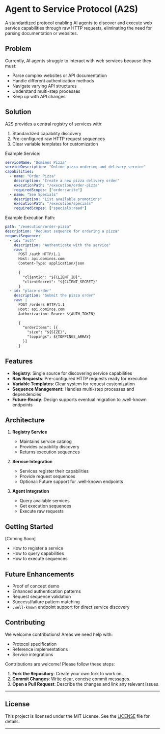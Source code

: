 # Agent to Service Protocol (A2S)

A standardized protocol enabling AI agents to discover and execute web service capabilities through raw HTTP requests, eliminating the need for parsing documentation or websites.

## Problem

Currently, AI agents struggle to interact with web services because they must:
- Parse complex websites or API documentation
- Handle different authentication methods
- Navigate varying API structures
- Understand multi-step processes
- Keep up with API changes

## Solution

A2S provides a central registry of services with:
1. Standardized capability discovery
2. Pre-configured raw HTTP request sequences
3. Clear variable templates for customization

Example Service:
```yaml
serviceName: "Dominos Pizza"
serviceDescription: "Online pizza ordering and delivery service"
capabilities:
  - name: "Order Pizza"
    description: "Create a new pizza delivery order"
    executionPath: "/execution/order-pizza"
    requiredScopes: ["order:write"]
  - name: "See Specials"
    description: "List available promotions"
    executionPath: "/execution/specials"
    requiredScopes: ["specials:read"]
```

Example Execution Path:
```yaml
path: "/execution/order-pizza"
description: "Request sequence for ordering a pizza"
requestSequence:
  - id: "auth"
    description: "Authenticate with the service"
    raw: |
      POST /auth HTTP/1.1
      Host: api.dominos.com
      Content-Type: application/json
      
      {
        "clientId": "${CLIENT_ID}",
        "clientSecret": "${CLIENT_SECRET}"
      }
  - id: "place-order"
    description: "Submit the pizza order" 
    raw: |
      POST /orders HTTP/1.1
      Host: api.dominos.com
      Authorization: Bearer ${AUTH_TOKEN}
      
      {
        "orderItems": [{
          "size": "${SIZE}",
          "toppings": ${TOPPINGS_ARRAY}
        }]
      }
```

## Features

- **Registry**: Single source for discovering service capabilities
- **Raw Requests**: Pre-configured HTTP requests ready for execution
- **Variable Templates**: Clear system for request customization
- **Sequence Management**: Handles multi-step processes and dependencies
- **Future-Ready**: Design supports eventual migration to .well-known endpoints

## Architecture

1. **Registry Service**
   - Maintains service catalog
   - Provides capability discovery
   - Returns execution sequences

2. **Service Integration**
   - Services register their capabilities
   - Provide request sequences
   - Optional: Future support for .well-known endpoints

3. **Agent Integration**
   - Query available services
   - Get execution sequences
   - Execute raw requests

## Getting Started

[Coming Soon]
- How to register a service
- How to query capabilities
- How to execute sequences

## Future Enhancements
- Proof of concept demo
- Enhanced authentication patterns
- Request sequence validation
- Success/failure pattern matching
- `.well-known` endpoint support for direct service discovery

## Contributing

We welcome contributions! Areas we need help with:
- Protocol specification
- Reference implementations
- Service integrations

Contributions are welcome! Please follow these steps:

1. **Fork the Repository**: Create your own fork to work on.
3. **Commit Changes**: Write clear, concise commit messages.
4. **Open a Pull Request**: Describe the changes and link any relevant issues.

---

## License

This project is licensed under the MIT License. See the [LICENSE](LICENSE) file for details.

---